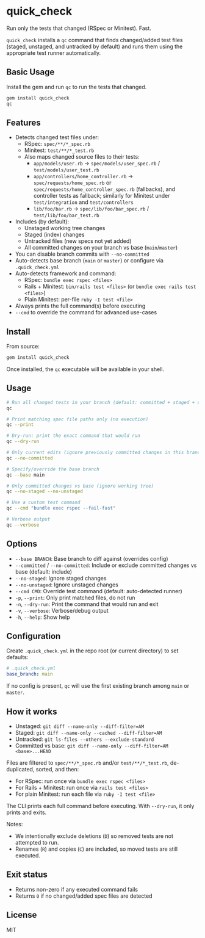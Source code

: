 # quick_check

Run only the tests that changed (RSpec or Minitest). Fast.

`quick_check` installs a `qc` command that finds changed/added test files (staged, unstaged, and untracked by default) and runs them using the appropriate test runner automatically.

## Basic Usage

Install the gem and run `qc` to run the tests that changed.

```bash
gem install quick_check
qc
```

## Features

- Detects changed test files under:
  - RSpec: `spec/**/*_spec.rb`
  - Minitest: `test/**/*_test.rb`
  - Also maps changed source files to their tests:
    - `app/models/user.rb` -> `spec/models/user_spec.rb` / `test/models/user_test.rb`
    - `app/controllers/home_controller.rb` -> `spec/requests/home_spec.rb` or `spec/requests/home_controller_spec.rb` (fallbacks), and controller tests as fallback; similarly for Minitest under `test/integration` and `test/controllers`
    - `lib/foo/bar.rb` -> `spec/lib/foo/bar_spec.rb` / `test/lib/foo/bar_test.rb`
- Includes (by default):
  - Unstaged working tree changes
  - Staged (index) changes
  - Untracked files (new specs not yet added)
  - All committed changes on your branch vs base (`main`/`master`)
- You can disable branch commits with `--no-committed`
- Auto-detects base branch (`main` or `master`) or configure via `.quick_check.yml`
- Auto-detects framework and command:
  - RSpec: `bundle exec rspec <files>`
  - Rails + Minitest: `bin/rails test <files>` (or `bundle exec rails test <files>`)
  - Plain Minitest: per-file `ruby -I test <file>`
- Always prints the full command(s) before executing
- `--cmd` to override the command for advanced use-cases

## Install

From source:

```bash
gem install quick_check
```

Once installed, the `qc` executable will be available in your shell.

## Usage

```bash
# Run all changed tests in your branch (default: committed + staged + unstaged + untracked)
qc

# Print matching spec file paths only (no execution)
qc --print

# Dry-run: print the exact command that would run
qc --dry-run

# Only current edits (ignore previously committed changes in this branch)
qc --no-committed

# Specify/override the base branch
qc --base main

# Only committed changes vs base (ignore working tree)
qc --no-staged --no-unstaged

# Use a custom test command
qc --cmd "bundle exec rspec --fail-fast"

# Verbose output
qc --verbose
```

## Options

- `--base BRANCH`: Base branch to diff against (overrides config)
- `--committed` / `--no-committed`: Include or exclude committed changes vs base (default: include)
- `--no-staged`: Ignore staged changes
- `--no-unstaged`: Ignore unstaged changes
- `--cmd CMD`: Override test command (default: auto-detected runner)
- `-p`, `--print`: Only print matched files, do not run
- `-n`, `--dry-run`: Print the command that would run and exit
- `-v`, `--verbose`: Verbose/debug output
- `-h`, `--help`: Show help

## Configuration

Create `.quick_check.yml` in the repo root (or current directory) to set defaults:

```yml
# .quick_check.yml
base_branch: main
```

If no config is present, `qc` will use the first existing branch among `main` or `master`.

## How it works

- Unstaged: `git diff --name-only --diff-filter=AM`
- Staged: `git diff --name-only --cached --diff-filter=AM`
- Untracked: `git ls-files --others --exclude-standard`
- Committed vs base: `git diff --name-only --diff-filter=AM <base>...HEAD`

Files are filtered to `spec/**/*_spec.rb` and/or `test/**/*_test.rb`, de-duplicated, sorted, and then:

- For RSpec: run once via `bundle exec rspec <files>`
- For Rails + Minitest: run once via `rails test <files>`
- For plain Minitest: run each file via `ruby -I test <file>`

The CLI prints each full command before executing. With `--dry-run`, it only prints and exits.

Notes:
- We intentionally exclude deletions (`D`) so removed tests are not attempted to run.
- Renames (`R`) and copies (`C`) are included, so moved tests are still executed.

## Exit status

- Returns non-zero if any executed command fails
- Returns `0` if no changed/added spec files are detected

## License

MIT
